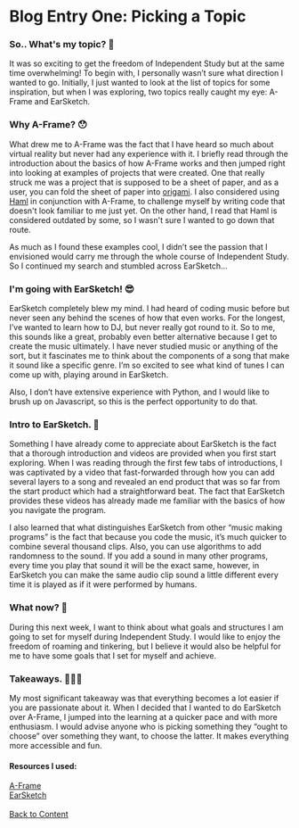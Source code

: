 # Blog Entry One: Picking a Topic
### So.. What's my topic? 🤔
It was so exciting to get the freedom of Independent Study but at the same time overwhelming! To begin with, I personally wasn’t sure what direction I wanted to go. Initially, I just wanted to look at the list of topics for some inspiration, but when I was exploring, two topics really caught my eye: A-Frame and EarSketch.

### Why A-Frame? 😯
What drew me to A-Frame was the fact that I have heard so much about virtual reality but never had any experience with it. I briefly read through the introduction about the basics of how A-Frame works and then jumped right into looking at examples of projects that were created. One that really struck me was a project that is supposed to be a sheet of paper, and as a user, you can fold the sheet of paper into  [origami](http://apps.amandaghassaei.com/OrigamiSimulator/). I also considered using  [Haml](http://haml.info/) in conjunction with A-Frame, to challenge myself by writing code that doesn't look familiar to me just yet. On the other hand, I read that Haml is considered outdated by some, so I wasn't sure I wanted to go down that route. 

As much as I found these examples cool, I didn’t see the passion that I envisioned would carry me through the whole course of Independent Study. So I continued my search and stumbled across EarSketch…

### I'm going with EarSketch! 😎
EarSketch completely blew my mind. I had heard of coding music before but never seen any behind the scenes of how that even works. For the longest, I’ve wanted to learn how to DJ, but never really got round to it. So to me, this sounds like a great, probably even better alternative because I get to create the music ultimately. I have never studied music or anything of the sort, but it fascinates me to think about the components of a song that make it sound like a specific genre. I’m so excited to see what kind of tunes I can come up with, playing around in EarSketch.

Also, I don’t have extensive experience with Python, and I would like to brush up on Javascript, so this is the perfect opportunity to do that. 

### Intro to EarSketch. 🤯
Something I have already come to appreciate about EarSketch is the fact that a thorough introduction and videos are provided when you first start exploring. When I was reading through the first few tabs of introductions, I was captivated by a video that fast-forwarded through how you can add several layers to a song and revealed an end product that was so far from the start product which had a straightforward beat. The fact that EarSketch provides these videos has already made me familiar with the basics of how you navigate the program.

I also learned that what distinguishes EarSketch from other “music making programs” is the fact that because you code the music, it’s much quicker to combine several thousand clips. Also, you can use algorithms to add randomness to the sound. If you add a sound in many other programs, every time you play that sound it will be the exact same, however, in EarSketch you can make the same audio clip sound a little different every time it is played as if it were performed by humans.

### What now? 👀
During this next week, I want to think about what goals and structures I am going to set for myself during Independent Study. I would like to enjoy the freedom of roaming and tinkering, but I believe it would also be helpful for me to have some goals that I set for myself and achieve.

### Takeaways. 👩🏽‍💻
My most significant takeaway was that everything becomes a lot easier if you are passionate about it. When I decided that I wanted to do EarSketch over A-Frame, I jumped into the learning at a quicker pace and with more enthusiasm. I would advise anyone who is picking something they “ought to choose” over something they want, to choose the latter. It makes everything more accessible and fun.

#### Resources I used:
[A-Frame](https://aframe.io/docs/0.9.0/introduction/) <br>
[EarSketch](http://earsketch.gatech.edu/landing/#/) <br>
<br>
[Back to Content](../README.md)